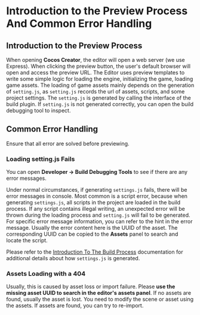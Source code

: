 # Introduction to the Preview Process And Common Error Handling

## Introduction to the Preview Process

When opening **Cocos Creator**, the editor will open a web server (we use Express). When clicking the preview button, the user's default browser will open and access the preview URL. The Editor uses preview templates to write some simple logic for loading the engine, initializing the game, loading game assets. The loading of game assets mainly depends on the generation of `setting.js`, as `setting.js` records the url of assets, scripts, and some project settings. The `setting.js` is generated by calling the interface of the build plugin. If `setting.js` is not generated correctly, you can open the build debugging tool to inspect.

## Common Error Handling

Ensure that all error are solved before previewing.

### Loading setting.js Fails

You can open **Developer -> Build Debugging Tools** to see if there are any error messages.

Under normal circumstances, if generating `settings.js` fails, there will be error messages in console. Most common is a script error, because when generating `settings.js`, all scripts in the project are loaded in the build process. If any script contains illegal writing, an unexpected error will be thrown during the loading process and `setting.js` will fail to be generated. For specific error message information, you can refer to the hint in the error message. Usually the error content here is the UUID of the asset. The corresponding UUID can be copied to the __Assets__ panel to search and locate the script.

Please refer to the [Introduction To The Build Process](../publish/build-guide.md) documentation for additional details about how `settings.js` is generated.

### Assets Loading with a 404

Usually, this is caused by asset loss or import failure. Please **use the missing asset UUID to search in the editor's assets panel**. If no assets are found, usually the asset is lost. You need to modify the scene or asset using the assets. If assets are found, you can try to re-import.
